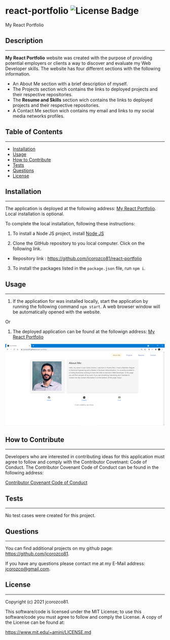 # react-portfolio ![License Badge](https://img.shields.io/badge/License-MIT%20License-blue)
My React Portfolio

  
## Description
***

**My React Portfolio** website was created with the purpose of providing potential employers or clients a way to discover and evaluate my Web Developer skills. The website has four different sections with the following information.

- An About Me section with a brief description of myself.
- The Projects section wich contains the links to deployed projects and their respective repositories.
- The **Resume and Skills** section wich contains the links to deployed projects and their respective repositories.
- A Contact Me section wich contains my email and links to my social media networks profiles.


## Table of Contents
***  

- [Installation](#installation)
- [Usage](#usage)
- [How to Contribute](#How)
- [Tests](#Tests)
- [Questions](#Questions)
- [License](#license)

  
  
## Installation
***

The application is deployed at the following address: [My React Portfolio](https://jcorozco81.github.io/react-portfolio/). Local installation is optional.

To complete the local installation, following these instructions:
    
1. To install a Node JS project, install [Node JS](https://nodejs.org/)       

2. Clone the GitHub repository to you local computer. Click on the following link.
 
  * Repository link : https://github.com/jcorozco81/react-portfolio

3. To install the packages listed in the ```package.json``` file, run ```npm i```.



## Usage
***
   
1. If the application for was installed locally, start the application by running the following command ```npm start```. A web browser window will be automatically opened with the website.

Or

1. The deployed application can be found at the followign address: [My React Portfolio](https://jcorozco81.github.io/react-portfolio/)
  
 ![My React Portfolio screenshot](./src/assets/images/react-portfolio.PNG)

## How to Contribute
***

  Developers who are interested in contributing ideas for this application must agree to follow and comply with the Contributor Covetnant: Code of Conduct. The Contributor Covenant Code of Conduct can be found in the following address:

  [Contributor Covenant Code of Conduct](https://www.contributor-covenant.org/version/2/0/code_of_conduct/code_of_conduct.md/)



## Tests
***
  No test cases were created for this project.



## Questions
***
  
  You can find additional projects on my github page: https://github.com/jcorozco81.

  If you have any questions please contact me at my E-Mail address: jcorozco@gmail.com.



## License
***

Copyright (c) 2021 jcorozco81.



This software/code is licensed under the MIT License; to use this software/code you must agree to follow and comply the License. A copy of the License can be found at:

https://www.mit.edu/~amini/LICENSE.md